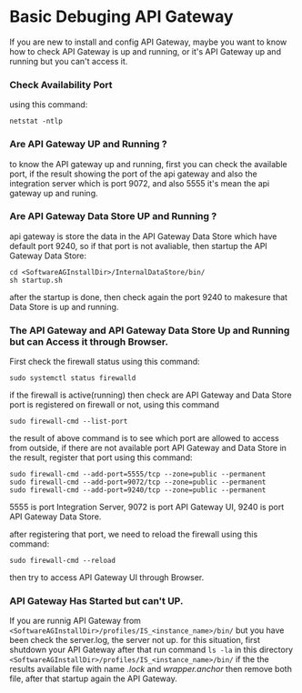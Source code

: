 # Basic Debuging API Gateway
If you are new to install and config API Gateway, maybe you want to know how to check API Gateway is up and running, or it's API Gateway up and running but you can't access it.


### Check Availability Port 
using this command:
```
netstat -ntlp
```


### Are API Gateway UP and Running ?
to know the API gateway up and running, first you can check the available port,
if the result showing the port of the api gateway and also the integration server which is port 9072, and also 5555 it's mean the api gateway up and runing. 


### Are API Gateway Data Store UP and Running ?
api gateway is store the data in the API Gateway Data Store which have default port 9240, so if that port is not avaliable, then startup the API Gateway Data Store:
```
cd <SoftwareAGInstallDir>/InternalDataStore/bin/
sh startup.sh 
```
after the startup is done, then check again the port 9240 to makesure that Data Store is up and running.

### The API Gateway and API Gateway Data Store Up and Running but can Access it through Browser.
First check the firewall status using this command:
```
sudo systemctl status firewalld
```
if the firewall is active(running) then check are API Gateway and Data Store port is registered on firewall or not, using this command
```
sudo firewall-cmd --list-port
```
the result of above command is to see which port are allowed to access from outside, if there are not available port API Gateway and Data Store in the result, register that port using this command:
```
sudo firewall-cmd --add-port=5555/tcp --zone=public --permanent
sudo firewall-cmd --add-port=9072/tcp --zone=public --permanent
sudo firewall-cmd --add-port=9240/tcp --zone=public --permanent
```
5555 is port Integration Server,
9072 is port API Gateway UI,
9240 is port API Gateway Data Store. <br>

after registering that port, we need to reload the firewall using this command:
```
sudo firewall-cmd --reload
```

then try to access API Gateway UI through Browser.


### API Gateway Has Started but can't UP.
If you are runnig API Gateway from ```<SoftwareAGInstallDir>/profiles/IS_<instance_name>/bin/``` but you have been check the server.log, the server not up. for this situation, first shutdown your API Gateway after that run command ```ls -la``` in this directory ```<SoftwareAGInstallDir>/profiles/IS_<instance_name>/bin/``` if the the results available file with name *.lock* and *wrapper.anchor* then remove both file, after that startup again the API Gateway.